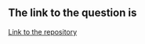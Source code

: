 ## The link to the question is

[Link to the repository](https://www.hackerrank.com/challenges/for-loop-in-c/problem)